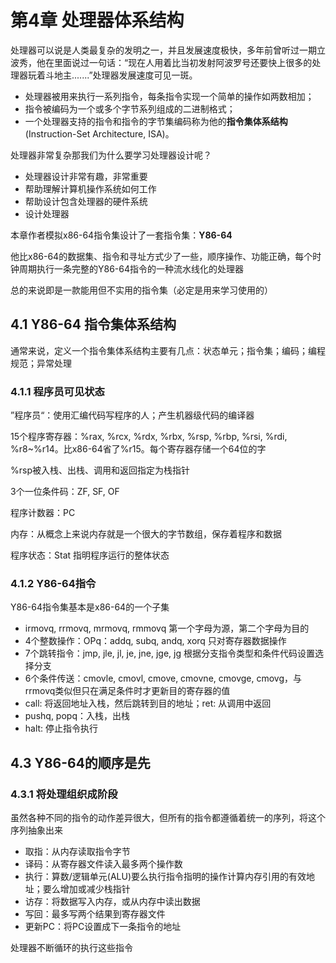 # 第4章  处理器体系结构

处理器可以说是人类最复杂的发明之一，并且发展速度极快，多年前曾听过一期立波秀，他在里面说过一句话：“现在人用着比当初发射阿波罗号还要快上很多的处理器玩着斗地主.......”处理器发展速度可见一斑。

- 处理器被用来执行一系列指令，每条指令实现一个简单的操作如两数相加；
- 指令被编码为一个或多个字节系列组成的二进制格式；
- 一个处理器支持的指令和指令的字节集编码称为他的**指令集体系结构**(Instruction-Set Architecture, ISA)。

处理器非常复杂那我们为什么要学习处理器设计呢？

- 处理器设计非常有趣，非常重要
- 帮助理解计算机操作系统如何工作
- 帮助设计包含处理器的硬件系统
- 设计处理器

本章作者模拟x86-64指令集设计了一套指令集：**Y86-64**

他比x86-64的数据集、指令和寻址方式少了一些，顺序操作、功能正确，每个时钟周期执行一条完整的Y86-64指令的一种流水线化的处理器

总的来说即是一款能用但不实用的指令集（必定是用来学习使用的）

## 4.1  Y86-64 指令集体系结构

通常来说，定义一个指令集体系结构主要有几点：状态单元；指令集；编码；编程规范；异常处理

### 4.1.1  程序员可见状态

”程序员“：使用汇编代码写程序的人；产生机器级代码的编译器

15个程序寄存器：%rax, %rcx, %rdx, %rbx, %rsp, %rbp, %rsi, %rdi, %r8~%r14。比x86-64省了%r15。每个寄存器存储一个64位的字

%rsp被入栈、出栈、调用和返回指定为栈指针

3个一位条件码：ZF, SF, OF

程序计数器：PC

内存：从概念上来说内存就是一个很大的字节数组，保存着程序和数据

程序状态：Stat 指明程序运行的整体状态

### 4.1.2  Y86-64指令

Y86-64指令集基本是x86-64的一个子集

- irmovq, rrmovq, mrmovq, rmmovq 第一个字母为源，第二个字母为目的
- 4个整数操作：OPq：addq, subq, andq, xorq 只对寄存器数据操作
- 7个跳转指令：jmp, jle, jl, je, jne, jge, jg 根据分支指令类型和条件代码设置选择分支
- 6个条件传送：cmovle, cmovl, cmove, cmovne, cmovge, cmovg，与rrmovq类似但只在满足条件时才更新目的寄存器的值
- call: 将返回地址入栈，然后跳转到目的地址；ret: 从调用中返回
- pushq, popq：入栈，出栈
- halt: 停止指令执行



## 4.3 Y86-64的顺序是先

### 4.3.1 将处理组织成阶段

虽然各种不同的指令的动作差异很大，但所有的指令都遵循着统一的序列，将这个序列抽象出来

- 取指：从内存读取指令字节
- 译码：从寄存器文件读入最多两个操作数
- 执行：算数/逻辑单元(ALU)要么执行指令指明的操作计算内存引用的有效地址；要么增加或减少栈指针
- 访存：将数据写入内存，或从内存中读出数据
- 写回：最多写两个结果到寄存器文件
- 更新PC：将PC设置成下一条指令的地址

处理器不断循环的执行这些指令

